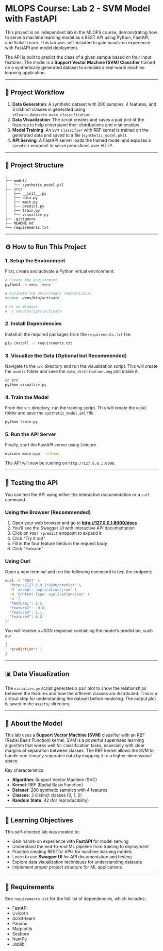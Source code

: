 # MLOPS Course: Lab 2 - SVM Model with FastAPI

This project is an independent lab in the MLOPS course, demonstrating how to serve a machine learning model as a REST API using Python, FastAPI, and Scikit-Learn. This lab was self-initiated to gain hands-on experience with FastAPI and model deployment.

The API is built to predict the class of a given sample based on four input features. The model is a **Support Vector Machine (SVM) Classifier** trained on a synthetically generated dataset to simulate a real-world machine learning application.

---

## 🚀 Project Workflow

1. **Data Generation**: A synthetic dataset with 200 samples, 4 features, and 3 distinct classes is generated using `sklearn.datasets.make_classification`.
2. **Data Visualization**: The script creates and saves a pair plot of the features to help understand their distributions and relationships.
3. **Model Training**: An `SVM Classifier` with RBF kernel is trained on the generated data and saved to a file (`synthetic_model.pkl`).
4. **API Serving**: A FastAPI server loads the trained model and exposes a `/predict` endpoint to serve predictions over HTTP.


---

## 📁 Project Structure

```
.
├── model/
│   └── synthetic_model.pkl
├── src/
│   ├── __init__.py
│   ├── data.py
│   ├── main.py
│   ├── predict.py
│   ├── train.py
│   └── visualize.py
├── .gitignore
├── README.md
└── requirements.txt
```

---

## ⚙️ How to Run This Project

### 1. Setup the Environment

First, create and activate a Python virtual environment.

```bash
# Create the environment
python3 -m venv .venv

# Activate the environment (macOS/Linux)
source .venv/bin/activate

# Or on Windows
# .\.venv\Scripts\activate
```

### 2. Install Dependencies

Install all the required packages from the `requirements.txt` file.

```bash
pip install -r requirements.txt
```

### 3. Visualize the Data (Optional but Recommended)

Navigate to the `src` directory and run the visualization script. This will create the `assets` folder and save the `data_distribution.png` plot inside it.

```bash
cd src
python visualize.py
```

### 4. Train the Model

From the `src` directory, run the training script. This will create the `model` folder and save the `synthetic_model.pkl` file.

```bash
python train.py
```

### 5. Run the API Server

Finally, start the FastAPI server using Uvicorn.

```bash
uvicorn main:app --reload
```

The API will now be running on `http://127.0.0.1:8000`.

---

## 🧪 Testing the API

You can test the API using either the interactive documentation or a `curl` command.

### Using the Browser (Recommended)

1. Open your web browser and go to **http://127.0.0.1:8000/docs**
2. You'll see the Swagger UI with interactive API documentation
3. Click on `POST /predict` endpoint to expand it
4. Click "Try it out"
5. Fill in the four feature fields in the request body
6. Click "Execute"

### Using Curl

Open a new terminal and run the following command to test the endpoint:

```bash
curl -X 'POST' \
  'http://127.0.0.1:8000/predict' \
  -H 'accept: application/json' \
  -H 'Content-Type: application/json' \
  -d '{
  "feature1": 1.5,
  "feature2": -0.8,
  "feature3": 2.1,
  "feature4": 0.3
}'
```

You will receive a JSON response containing the model's prediction, such as:

```json
{
  "prediction": 1
}
```

---

## 📊 Data Visualization

The `visualize.py` script generates a pair plot to show the relationships between the features and how the different classes are distributed. This is a critical step for understanding the dataset before modeling. The output plot is saved in the `assets/` directory.

---

## 🤖 About the Model

This lab uses a **Support Vector Machine (SVM)** classifier with an RBF (Radial Basis Function) kernel. SVM is a powerful supervised learning algorithm that works well for classification tasks, especially with clear margins of separation between classes. The RBF kernel allows the SVM to handle non-linearly separable data by mapping it to a higher-dimensional space.

Key characteristics:
- **Algorithm**: Support Vector Machine (SVC)
- **Kernel**: RBF (Radial Basis Function)
- **Dataset**: 200 synthetic samples with 4 features
- **Classes**: 3 distinct classes (0, 1, 2)
- **Random State**: 42 (for reproducibility)

---

## 🎯 Learning Objectives

This self-directed lab was created to:
- Gain hands-on experience with **FastAPI** for model serving
- Understand the end-to-end ML pipeline from training to deployment
- Practice creating RESTful APIs for machine learning models
- Learn to use **Swagger UI** for API documentation and testing
- Explore data visualization techniques for understanding datasets
- Implement proper project structure for ML applications

---

## 📝 Requirements

See `requirements.txt` for the full list of dependencies, which includes:
- FastAPI
- Uvicorn
- Scikit-learn
- Pandas
- Matplotlib
- Seaborn
- NumPy
- Joblib